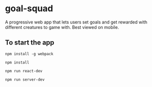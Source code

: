 # goal-squad
A progressive web app that lets users set goals and get rewarded with different creatures to game with.  Best viewed on mobile.


## To start the app

`npm install -g webpack`

`npm install`

`npm run react-dev`

`npm run server-dev`

